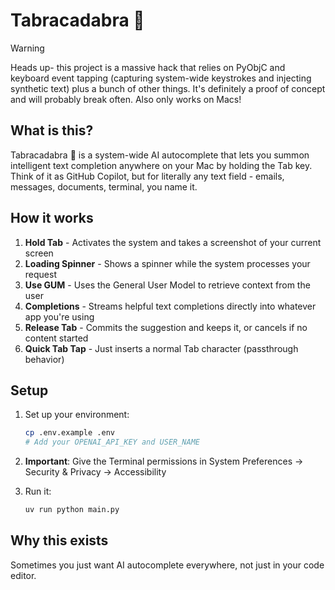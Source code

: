 # Tabracadabra 🎉

> [!WARNING]
> Heads up- this project is a massive hack that relies on PyObjC and keyboard event tapping (capturing system-wide keystrokes and injecting synthetic text) plus a bunch of other things. It's definitely a proof of concept and will probably break often. Also only works on Macs!

## What is this?

Tabracadabra 🎉 is a system-wide AI autocomplete that lets you summon intelligent text completion anywhere on your Mac by holding the Tab key. Think of it as GitHub Copilot, but for literally any text field - emails, messages, documents, terminal, you name it.

## How it works

1. **Hold Tab** - Activates the system and takes a screenshot of your current screen
2. **Loading Spinner** - Shows a spinner while the system processes your request
3. **Use GUM** - Uses the General User Model to retrieve context from the user
4. **Completions** - Streams helpful text completions directly into whatever app you're using
5. **Release Tab** - Commits the suggestion and keeps it, or cancels if no content started
6. **Quick Tab Tap** - Just inserts a normal Tab character (passthrough behavior)

## Setup

1. Set up your environment:
   ```bash
   cp .env.example .env
   # Add your OPENAI_API_KEY and USER_NAME
   ```

2. **Important**: Give the Terminal permissions in System Preferences → Security & Privacy → Accessibility

3. Run it:
   ```bash
   uv run python main.py
   ```

## Why this exists

Sometimes you just want AI autocomplete everywhere, not just in your code editor.